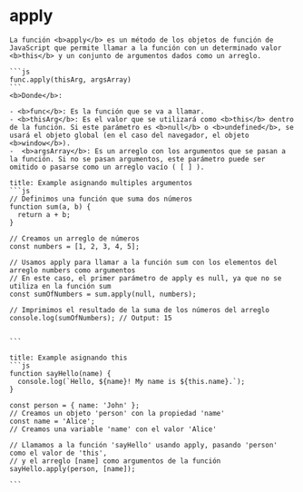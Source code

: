 <i class="time"></i>
<div class="head"><h1>apply</h1></div>

````ad-abstract
La función <b>apply</b> es un método de los objetos de función de JavaScript que permite llamar a la función con un determinado valor <b>this</b> y un conjunto de argumentos dados como un arreglo.

```js
func.apply(thisArg, argsArray)
```
<b>Donde</b>:

- <b>func</b>: Es la función que se va a llamar.
- <b>thisArg</b>: Es el valor que se utilizará como <b>this</b> dentro de la función. Si este parámetro es <b>null</b> o <b>undefined</b>, se usará el objeto global (en el caso del navegador, el objeto <b>window</b>).
-  <b>argsArray</b>: Es un arreglo con los argumentos que se pasan a la función. Si no se pasan argumentos, este parámetro puede ser omitido o pasarse como un arreglo vacío ( [ ] ).
````

````ad-example
title: Example asignando multiples argumentos
```js
// Definimos una función que suma dos números
function sum(a, b) {
  return a + b;
}

// Creamos un arreglo de números
const numbers = [1, 2, 3, 4, 5];

// Usamos apply para llamar a la función sum con los elementos del arreglo numbers como argumentos
// En este caso, el primer parámetro de apply es null, ya que no se utiliza en la función sum
const sumOfNumbers = sum.apply(null, numbers);

// Imprimimos el resultado de la suma de los números del arreglo
console.log(sumOfNumbers); // Output: 15


```
````
````ad-example
title: Example asignando this
```js
function sayHello(name) {
  console.log(`Hello, ${name}! My name is ${this.name}.`);
}

const person = { name: 'John' }; 
// Creamos un objeto 'person' con la propiedad 'name'
const name = 'Alice'; 
// Creamos una variable 'name' con el valor 'Alice'

// Llamamos a la función 'sayHello' usando apply, pasando 'person' como el valor de 'this',
// y el arreglo [name] como argumentos de la función
sayHello.apply(person, [name]);

```
````

